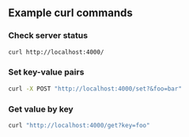 ## Example curl commands

### Check server status
```bash
curl http://localhost:4000/
```

### Set key-value pairs
```bash
curl -X POST "http://localhost:4000/set?&foo=bar"
```

### Get value by key
```bash
curl "http://localhost:4000/get?key=foo"
```
